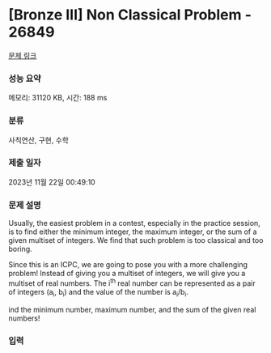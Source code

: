 # [Bronze III] Non Classical Problem - 26849 

[문제 링크](https://www.acmicpc.net/problem/26849) 

### 성능 요약

메모리: 31120 KB, 시간: 188 ms

### 분류

사칙연산, 구현, 수학

### 제출 일자

2023년 11월 22일 00:49:10

### 문제 설명

<p>Usually, the easiest problem in a contest, especially in the practice session, is to find either the minimum integer, the maximum integer, or the sum of a given multiset of integers. We find that such problem is too classical and too boring.</p>

<p>Since this is an ICPC, we are going to pose you with a more challenging problem! Instead of giving you a multiset of integers, we will give you a multiset of real numbers. The i<sup>th</sup> real number can be represented as a pair of integers (a<sub>i</sub>, b<sub>i</sub>) and the value of the number is a<sub>i</sub>/b<sub>i</sub>.</p>

<p>ind the minimum number, maximum number, and the sum of the given real numbers!</p>

### 입력 

 <p>Input begins with a line containing an integer: N (1 ≤ N ≤ 100 000) representing the size of the given multiset. The next N lines each contains two integers: a<sub>i</sub> b<sub>i</sub> (1 ≤ a<sub>i</sub>, b<sub>i</sub> ≤ 2 × 10<sup>9</sup>) representing the real numbers.</p>

### 출력 

 <p>Output in a line three real numbers (each separated by a single space): the minimum number, the maximum number, and the sum of the given numbers, respectively. Your answer will be considered correct if the relative or absolute difference between your answer and judge’s answer is not more than 10<sup>−6</sup>.</p>

